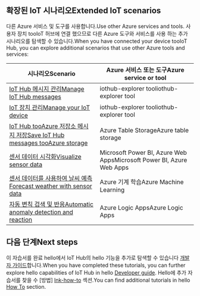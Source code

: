 ## <a name="extended-iot-scenarios"></a><span data-ttu-id="e7c38-101">확장된 IoT 시나리오</span><span class="sxs-lookup"><span data-stu-id="e7c38-101">Extended IoT scenarios</span></span>

<span data-ttu-id="e7c38-102">다른 Azure 서비스 및 도구를 사용합니다.</span><span class="sxs-lookup"><span data-stu-id="e7c38-102">Use other Azure services and tools.</span></span> <span data-ttu-id="e7c38-103">사용자 장치 tooIoT 허브에 연결 했으므로 다른 Azure 도구와 서비스를 사용 하는 추가 시나리오를 탐색할 수 있습니다.</span><span class="sxs-lookup"><span data-stu-id="e7c38-103">When you have connected your device tooIoT Hub, you can explore additional scenarios that use other Azure tools and services:</span></span>

| <span data-ttu-id="e7c38-104">시나리오</span><span class="sxs-lookup"><span data-stu-id="e7c38-104">Scenario</span></span>                                                   | <span data-ttu-id="e7c38-105">Azure 서비스 또는 도구</span><span class="sxs-lookup"><span data-stu-id="e7c38-105">Azure service or tool</span></span>              |
|----------------------------------------------------------- |------------------------------------|
| <span data-ttu-id="e7c38-106">[IoT Hub 메시지 관리][Mg_IoT_Hub_Msg]</span><span class="sxs-lookup"><span data-stu-id="e7c38-106">[Manage IoT Hub messages][Mg_IoT_Hub_Msg]</span></span>                  | <span data-ttu-id="e7c38-107">iothub-explorer tool</span><span class="sxs-lookup"><span data-stu-id="e7c38-107">iothub-explorer tool</span></span>               |
| <span data-ttu-id="e7c38-108">[IoT 장치 관리][Mg_IoT_Dv]</span><span class="sxs-lookup"><span data-stu-id="e7c38-108">[Manage your IoT device][Mg_IoT_Dv]</span></span>                        | <span data-ttu-id="e7c38-109">iothub-explorer tool</span><span class="sxs-lookup"><span data-stu-id="e7c38-109">iothub-explorer tool</span></span>               |
| <span data-ttu-id="e7c38-110">[IoT Hub tooAzure 저장소 메시지 저장][Sv_IoT_Msg_Stor]</span><span class="sxs-lookup"><span data-stu-id="e7c38-110">[Save IoT Hub messages tooAzure storage][Sv_IoT_Msg_Stor]</span></span>  | <span data-ttu-id="e7c38-111">Azure Table Storage</span><span class="sxs-lookup"><span data-stu-id="e7c38-111">Azure table storage</span></span>                |
| <span data-ttu-id="e7c38-112">[센서 데이터 시각화][Vis_Data]</span><span class="sxs-lookup"><span data-stu-id="e7c38-112">[Visualize sensor data][Vis_Data]</span></span>                          | <span data-ttu-id="e7c38-113">Microsoft Power BI, Azure Web Apps</span><span class="sxs-lookup"><span data-stu-id="e7c38-113">Microsoft Power BI, Azure Web Apps</span></span> |
| <span data-ttu-id="e7c38-114">[센서 데이터를 사용하여 날씨 예측][Weather_Forecast]</span><span class="sxs-lookup"><span data-stu-id="e7c38-114">[Forecast weather with sensor data][Weather_Forecast]</span></span>      | <span data-ttu-id="e7c38-115">Azure 기계 학습</span><span class="sxs-lookup"><span data-stu-id="e7c38-115">Azure Machine Learning</span></span>             |
| <span data-ttu-id="e7c38-116">[자동 변칙 검색 및 반응][Anomaly_Detect]</span><span class="sxs-lookup"><span data-stu-id="e7c38-116">[Automatic anomaly detection and reaction][Anomaly_Detect]</span></span> | <span data-ttu-id="e7c38-117">Azure Logic Apps</span><span class="sxs-lookup"><span data-stu-id="e7c38-117">Azure Logic Apps</span></span>                   |

## <a name="next-steps"></a><span data-ttu-id="e7c38-118">다음 단계</span><span class="sxs-lookup"><span data-stu-id="e7c38-118">Next steps</span></span>

<span data-ttu-id="e7c38-119">이 자습서를 완료 hello에서 IoT Hub의 hello 기능을 추가로 탐색할 수 있습니다 [개발자 가이드][lnk-dev-guide]합니다.</span><span class="sxs-lookup"><span data-stu-id="e7c38-119">When you have completed these tutorials, you can further explore hello capabilities of IoT Hub in hello [Developer guide][lnk-dev-guide].</span></span> <span data-ttu-id="e7c38-120">Hello에 추가 자습서를 찾을 수 [방법] [ lnk-how-to] 섹션.</span><span class="sxs-lookup"><span data-stu-id="e7c38-120">You can find additional tutorials in hello [How To][lnk-how-to] section.</span></span>


[Mg_IoT_Hub_Msg]: ../articles/iot-hub/iot-hub-explorer-cloud-device-messaging.md
[Mg_IoT_Dv]: ../articles/iot-hub/iot-hub-device-management-iothub-explorer.md
[Sv_IoT_Msg_Stor]: ../articles/iot-hub/iot-hub-store-data-in-azure-table-storage.md
[Vis_Data]: ../articles/iot-hub/iot-hub-live-data-visualization-in-power-bi.md
[Weather_Forecast]: ../articles/iot-hub/iot-hub-weather-forecast-machine-learning.md
[Anomaly_Detect]: ../articles/iot-hub/iot-hub-monitoring-notifications-with-azure-logic-apps.md
[lnk-dev-guide]: ../articles/iot-hub/iot-hub-devguide.md
[lnk-how-to]: ../articles/iot-hub/iot-hub-how-to.md